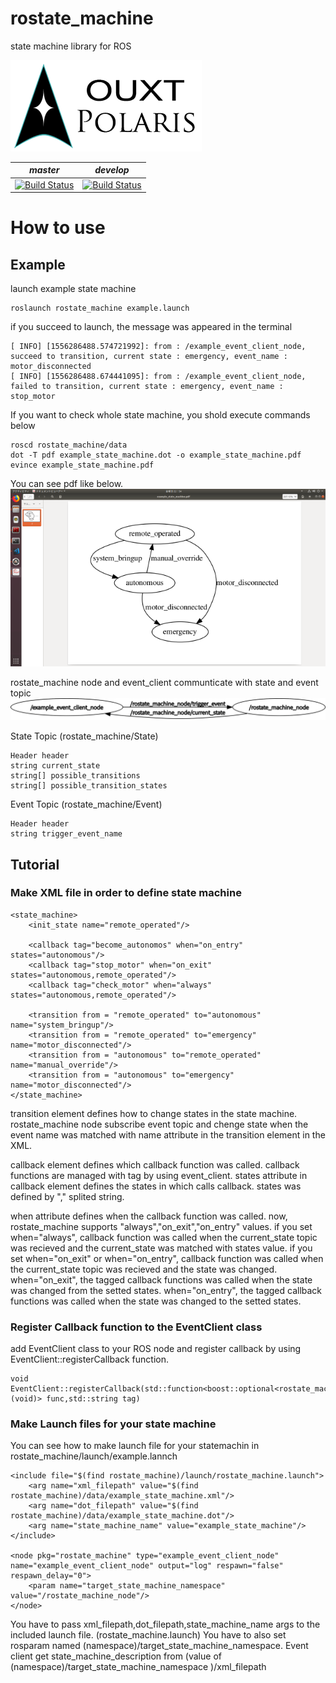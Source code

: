 # rostate_machine
state machine library for ROS

![Developed By OUXT Polaris](img/logo.png "Logo")

| *master* | *develop* |
|----------|-----------|
|[![Build Status](https://travis-ci.org/OUXT-Polaris/rostate_machine.svg?branch=master)](https://travis-ci.org/OUXT-Polaris/rostate_machine)|[![Build Status](https://travis-ci.org/OUXT-Polaris/rostate_machine.svg?branch=develop)](https://travis-ci.org/OUXT-Polaris/rostate_machine)|

# How to use

## Example  

launch example state machine  
```
roslaunch rostate_machine example.launch  
```
if you succeed to launch, the message was appeared in the terminal  
```
[ INFO] [1556286488.574721992]: from : /example_event_client_node, succeed to transition, current state : emergency, event_name : motor_disconnected
[ INFO] [1556286488.674441095]: from : /example_event_client_node, failed to transition, current state : emergency, event_name : stop_motor
```
If you want to check whole state machine, you shold execute commands below
```
roscd rostate_machine/data
dot -T pdf example_state_machine.dot -o example_state_machine.pdf
evince example_state_machine.pdf
```
You can see pdf like below.  
![Example State Machine](img/example_state_machine.png "Example State Machine")

rostate_machine node and event_client communticate with state and event topic
![Example State Machine Node](img/rosgraph.png "Example State Machine Node")

State Topic (rostate_machine/State)
```
Header header
string current_state
string[] possible_transitions
string[] possible_transition_states
```

Event Topic (rostate_machine/Event)
```
Header header
string trigger_event_name
```

## Tutorial
### Make XML file in order to define state machine  

```
<state_machine>
    <init_state name="remote_operated"/>

    <callback tag="become_autonomos" when="on_entry" states="autonomous"/>
    <callback tag="stop_motor" when="on_exit" states="autonomous,remote_operated"/>
    <callback tag="check_motor" when="always" states="autonomous,remote_operated"/>

    <transition from = "remote_operated" to="autonomous" name="system_bringup"/>
    <transition from = "remote_operated" to="emergency" name="motor_disconnected"/>
    <transition from = "autonomous" to="remote_operated" name="manual_override"/>
    <transition from = "autonomous" to="emergency" name="motor_disconnected"/>
</state_machine>
```

transition element defines how to change states in the state machine.
rostate_machine node subscribe event topic and chenge state when the event name was matched with name attribute in the transition element in the XML.

callback element defines which callback function was called.
callback functions are managed with tag by using event_client.
states attribute in callback element defines the states in which calls callback.
states was defined by "," splited string.

when attribute defines when the callback function was called.
now, rostate_machine supports "always","on_exit","on_entry" values.
if you set when="always", callback function was called when the current_state topic was recieved and the current_state was matched with states value.
if you set when="on_exit" or when="on_entry", callback function was called when the current_state topic was recieved and the state was changed.
when="on_exit", the tagged callback functions was called when the state was changed from the setted states.
when="on_entry", the tagged callback functions was called when the state was changed to the setted states.

### Register Callback function to the EventClient class

add EventClient class to your ROS node and register callback by using EventClient::registerCallback function.

```
void EventClient::registerCallback(std::function<boost::optional<rostate_machine::Event>(void)> func,std::string tag)
```

### Make Launch files for your state machine
You can see how to make launch file for your statemachin in rostate_machine/launch/example.lannch

```
<include file="$(find rostate_machine)/launch/rostate_machine.launch">
    <arg name="xml_filepath" value="$(find rostate_machine)/data/example_state_machine.xml"/>
    <arg name="dot_filepath" value="$(find rostate_machine)/data/example_state_machine.dot"/>
    <arg name="state_machine_name" value="example_state_machine"/>
</include>

<node pkg="rostate_machine" type="example_event_client_node" name="example_event_client_node" output="log" respawn="false" respawn_delay="0">
    <param name="target_state_machine_namespace" value="/rostate_machine_node"/>
</node>
```

You have to pass xml_filepath,dot_filepath,state_machine_name args to the included launch file. (rostate_machine.launch)
You have to also set rosparam named (namespace)/target_state_machine_namespace.
Event client get state_machine_description from (value of (namespace)/target_state_machine_namespace )/xml_filepath
